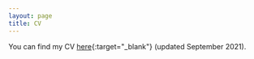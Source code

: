 ```yaml
---
layout: page
title: CV
---
```


You can find my CV [here](/pdfs/cv_september2021.pdf){:target="_blank"} (updated September 2021).